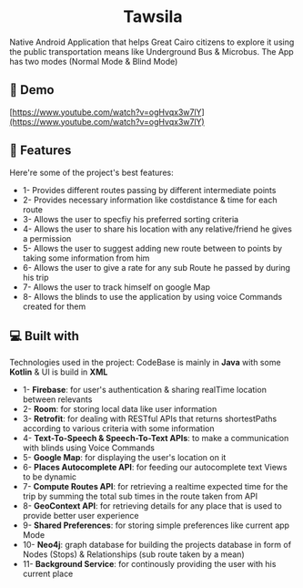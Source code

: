 <h1 align="center" id="title">Tawsila</h1>

<p id="description">Native Android Application that helps Great Cairo citizens to explore it using the public transportation means like Underground Bus &amp; Microbus. The App has two modes (Normal Mode &amp; Blind Mode)</p>

<h2>🚀 Demo</h2>

[https://www.youtube.com/watch?v=ogHvqx3w7lY](https://www.youtube.com/watch?v=ogHvqx3w7lY)

  
  
<h2>🧐 Features</h2>

Here're some of the project's best features:

*   1- Provides different routes passing by different intermediate points
*   2- Provides necessary information like costdistance & time for each route
*   3- Allows the user to specfiy his preferred sorting criteria
*   4- Allows the user to share his location with any relative/friend he gives a permission
*   5- Allows the user to suggest adding new route between to points by taking some information from him
*   6- Allows the user to give a rate for any sub Route he passed by during his trip
*   7- Allows the user to track himself on google Map
*   8- Allows the blinds to use the application by using voice Commands created for them

  
  
<h2>💻 Built with</h2>

Technologies used in the project:
CodeBase is mainly in **Java** with some **Kotlin** & UI is build in **XML**
*   1- **Firebase**: for user's authentication & sharing realTime location between relevants
*   2- **Room**: for storing local data like user information
*   3- **Retrofit**: for dealing with RESTful APIs that returns shortestPaths according to various criteria with some information
*   4- **Text-To-Speech & Speech-To-Text APIs**: to make a communication with blinds using Voice Commands
*   5- **Google Map**: for displaying the user's location on it
*   6- **Places Autocomplete API**: for feeding our autocomplete text Views to be dynamic
*   7- **Compute Routes API**: for retrieving a realtime expected time for the trip by summing the total sub times in the route taken from API
*   8- **GeoContext API**: for retrieving details for any place that is used to provide better user experience
*   9- **Shared Preferences**: for storing simple preferences like current app Mode
*   10- **Neo4j**: graph database for building the projects database in form of Nodes (Stops) & Relationships (sub route taken by a mean)
*   11- **Background Service**: for continously providing the user with his current place
